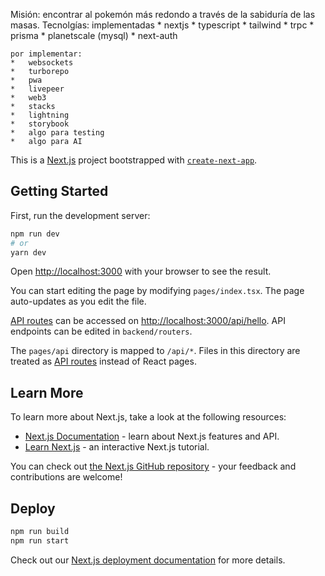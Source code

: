 Misión: encontrar al pokemón más redondo a través de la sabiduría de las masas.
Tecnolgías: 
    implementadas
    *   nextjs
    *   typescript
    *   tailwind
    *   trpc
    *   prisma
    *   planetscale (mysql)
    *   next-auth

    por implementar:
    *   websockets
    *   turborepo
    *   pwa
    *   livepeer
    *   web3
    *   stacks
    *   lightning
    *   storybook
    *   algo para testing
    *   algo para AI


<!-- TODO
    // ÉPICA 0
    [x] implementar esto: https://www.youtube.com/watch?v=PKy2lYEnhgs&t=5025s 

    // ÉPICA I
    [x] implementar login con nextauth (google/facebook)
        [x] setear nextauth
        [x] botones de login en el home
        [x] página de inicio de sesión
        [x] iniciar sesión con google
        [x] deploy
            [x] resolver error (nextauth client fetch error) en preview y production
            [x] iniciar sesión con google en preview y desarrollo
        [x] iniciar sesión con fb, github, discord, telegram.
    [x] guardar el usuario que ha votado (https://github.com/hexrcs/prisma-next-auth)
        [x] crear modelos en el schema
        [x] guardar en db al hacer signin
        [x] unir al usuario en el modelo Vote
        [x] guardar voto en db
    [x] vista para revisar votaciones por usuario

    // ÉPICA II
    [x] usar next-auth con trpc. https://kitchen-sink.trpc.io/next-auth
        [x]  implementar optimizaciones
        [x]  debuggear
        [x]  usar el context para llamadas al api
    [] refactorizar todo el código
        [x] extraer PokemonListing
        []  usar hooks para todo lo que se pueda usar hooks
        []  crear layout reutilizable
        []  mejorar la estructura de archivos, buscar ejemplos para buenas prácticas
    []  mejorar el layout para pc
    []  mejorar el layout para móvil
    [] agregar un buscador por usuario, pokemon
        [] usar un hook
        [] implementar debounce para hacer la busqueda con cada debounce
        [] optimizar la búsqueda y usar suspense
    []  implementar paginación de resultados
        []  usar suspense para resultados
    []  implementar un formulario con hooks
        []  npm i react-hook-form
        []  implementar useForm propio
    []  implementar animaciones con tailwind y framer-motion
    []  aparecer easter egg al copiar texto
    


    Futuras Épicas:
    []  Crear más secciones informativas
        []  Crear sistema por roles
        []  Crear secciones informativas
    []  Como usuario quiero batallar mis pokemon contra otro usuario
    []  Implementar chat app con websockets https://github.com/trpc/examples-next-prisma-starter-websockets
        []  encontrar más casos de uso (ej: tweets)
    []  Aprovechar lo que más pueda a react18
    []  Crear pwa para pc y móvil. pwa https://blog.jarrodwatts.com/how-i-released-a-next-js-app-to-the-google-play-store-with-aws-amplify
    []  Crear un monorepo con turborepo para hacer varias aplicaciones que se conecten a un mismo backend tRPC
    []  Implementar funcionalidad de videollamadas usando livepeer
    []  Como usuario quiero batallar mis pokemon contra la AI
    []  Implementar funcionalidades de web3
 -->


<!-- Siguiente: Implementar ecommerce con turborepo
    prisma, trpc, nextjs, tailwind, planetscale (mysql), typescript, turborepo
    4 aplicaciones web: 
        1. backend con prisma y trpc (compartido entre los otros dos proyectos)
        2. sitio de proveedor
        3. sitio de cliente (pwa https://blog.jarrodwatts.com/how-i-released-a-next-js-app-to-the-google-play-store-with-aws-amplify)
        4. sitio de admin
-->



This is a [Next.js](https://nextjs.org/) project bootstrapped with [`create-next-app`](https://github.com/vercel/next.js/tree/canary/packages/create-next-app).

## Getting Started

First, run the development server:

```bash
npm run dev
# or
yarn dev
```

Open [http://localhost:3000](http://localhost:3000) with your browser to see the result.

You can start editing the page by modifying `pages/index.tsx`. The page auto-updates as you edit the file.

[API routes](https://nextjs.org/docs/api-routes/introduction) can be accessed on [http://localhost:3000/api/hello](http://localhost:3000/api/hello). API endpoints can be edited in `backend/routers`.

The `pages/api` directory is mapped to `/api/*`. Files in this directory are treated as [API routes](https://nextjs.org/docs/api-routes/introduction) instead of React pages.

## Learn More

To learn more about Next.js, take a look at the following resources:

- [Next.js Documentation](https://nextjs.org/docs) - learn about Next.js features and API.
- [Learn Next.js](https://nextjs.org/learn) - an interactive Next.js tutorial.

You can check out [the Next.js GitHub repository](https://github.com/vercel/next.js/) - your feedback and contributions are welcome!

## Deploy  

```bash
npm run build
npm run start
```

Check out our [Next.js deployment documentation](https://nextjs.org/docs/deployment) for more details.
